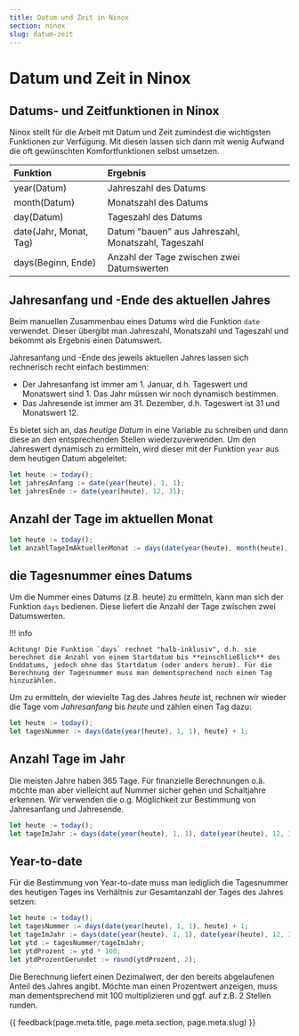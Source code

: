 ```yaml
---
title: Datum und Zeit in Ninox
section: ninox
slug: datum-zeit
---
```


# Datum und Zeit in Ninox

## Datums- und Zeitfunktionen in Ninox

Ninox stellt für die Arbeit mit Datum und Zeit zumindest die wichtigsten Funktionen zur Verfügung. Mit diesen lassen sich dann mit wenig Aufwand die oft gewünschten Komfortfunktionen selbst umsetzen.

| Funktion | Ergebnis  |
| :------- | :--------- |
| year(Datum)  | Jahreszahl des Datums |
| month(Datum)  | Monatszahl des Datums |
| day(Datum)  | Tageszahl des Datums |
| date(Jahr, Monat, Tag) | Datum "bauen" aus Jahreszahl, Monatszahl, Tageszahl |
| days(Beginn, Ende)  | Anzahl der Tage zwischen zwei Datumswerten |

## Jahresanfang und -Ende des aktuellen Jahres

Beim manuellen Zusammenbau eines Datums wird die Funktion `date` verwendet. Dieser übergibt man Jahreszahl, Monatszahl und Tageszahl und bekommt als Ergebnis einen Datumswert.

Jahresanfang und -Ende des jeweils aktuellen Jahres lassen sich rechnerisch recht einfach bestimmen:

- Der Jahresanfang ist immer am 1. Januar, d.h. Tageswert und Monatswert sind 1. Das Jahr müssen wir noch dynamisch bestimmen.
- Das Jahresende ist immer am 31. Dezember, d.h. Tageswert ist 31 und Monatswert 12.

Es bietet sich an, das *heutige Datum* in eine Variable zu schreiben und dann diese an den entsprechenden Stellen wiederzuverwenden. Um den Jahreswert dynamisch zu ermitteln, wird dieser mit der Funktion `year` aus dem heutigen Datum abgeleitet:

```javascript
let heute := today();
let jahresAnfang := date(year(heute), 1, 1);
let jahresEnde := date(year(heute), 12, 31);
```


## Anzahl der Tage im aktuellen Monat

```javascript
let heute := today();
let anzahlTageImAktuellenMonat := days(date(year(heute), month(heute), 1) - 1, date(year(heute), month(heute) + 1, 1) - 1);
```


## die Tagesnummer eines Datums

Um die Nummer eines Datums (z.B. heute) zu ermitteln, kann man sich der Funktion `days` bedienen. Diese liefert die Anzahl der Tage zwischen zwei Datumswerten.

!!! info

    Achtung! Die Funktion `days` rechnet "halb-inklusiv", d.h. sie berechnet die Anzahl von einem Startdatum bis **einschließlich** des Enddatums, jedoch ohne das Startdatum (oder anders herum). Für die Berechnung der Tagesnummer muss man dementsprechend noch einen Tag hinzuzählen. 

Um zu ermitteln, der wievielte Tag des Jahres *heute* ist, rechnen wir wieder die Tage vom *Jahresanfang* bis *heute* und zählen einen Tag dazu:

```javascript
let heute := today();
let tagesNummer := days(date(year(heute), 1, 1), heute) + 1;
```


## Anzahl Tage im Jahr

Die meisten Jahre haben 365 Tage. Für finanzielle Berechnungen o.ä. möchte man aber vielleicht auf Nummer sicher gehen und Schaltjahre erkennen. Wir verwenden die o.g. Möglichkeit zur Bestimmung von Jahresanfang und Jahresende.

```javascript
let heute := today();
let tageImJahr := days(date(year(heute), 1, 1), date(year(heute), 12, 31)) + 1;
```


## Year-to-date

Für die Bestimmung von Year-to-date muss man lediglich die Tagesnummer des heutigen Tages ins Verhältnis zur Gesamtanzahl der Tages des Jahres setzen:

```javascript
let heute := today();
let tagesNummer := days(date(year(heute), 1, 1), heute) + 1;
let tageImJahr := days(date(year(heute), 1, 1), date(year(heute), 12, 31)) + 1;
let ytd := tagesNummer/tageImJahr;
let ytdProzent := ytd * 100;
let ytdProzentGerundet := round(ytdProzent, 2);
```

Die Berechnung liefert einen Dezimalwert, der den bereits abgelaufenen Anteil des Jahres angibt. Möchte man einen Prozentwert anzeigen, muss man dementsprechend mit 100 multiplizieren und ggf. auf z.B. 2 Stellen runden.


{{ feedback(page.meta.title, page.meta.section, page.meta.slug) }}
